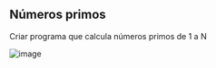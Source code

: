 ## Números primos
Criar programa que calcula números primos de 1 a N

![image](https://github.com/user-attachments/assets/13c8120d-398b-4c0c-a4a4-094153dfdbd4)
